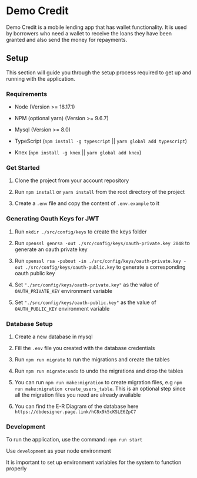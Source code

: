 # Demo Credit

Demo Credit is a mobile lending app that has wallet functionality. It is used by borrowers who need a wallet to receive the loans they have been granted and also send the money for repayments.


## Setup

This section will guide you through the setup process required to get up and running with the application.


### Requirements

-   Node (Version >= 18.17.1)

-   NPM (optional yarn) (Version >= 9.6.7)

-   Mysql (Version >= 8.0)

-   TypeScript (`npm install -g typescript` || `yarn global add typescript`)

-   Knex (`npm install -g knex` || `yarn global add knex`)


### Get Started

1. Clone the project from your account repository

2. Run `npm install` or `yarn install` from the root directory of the project

3. Create a `.env` file and copy the content of `.env.example` to it


### Generating Oauth Keys for JWT
1. Run `mkdir ./src/config/keys` to create the keys folder

2. Run `openssl genrsa -out ./src/config/keys/oauth-private.key 2048` to generate an oauth private key

3. Run `openssl rsa -pubout -in ./src/config/keys/oauth-private.key -out ./src/config/keys/oauth-public.key` to generate a corresponding oauth public key

4. Set `"./src/config/keys/oauth-private.key"` as the value of `OAUTH_PRIVATE_KEY` environment variable

5. Set `"./src/config/keys/oauth-public.key"` as the value of `OAUTH_PUBLIC_KEY` environment variable


### Database Setup

1. Create a new database in mysql 

2. Fill the `.env` file you created with the database credentials

3. Run `npm run migrate` to run the migrations and create the tables

4. Run `npm run migrate:undo` to undo the migrations and drop the tables

5. You can run `npm run make:migration` to create migration files, e.g `npm run make:migration create_users_table`. This is an optional step since all the migration files you need are already available

6. You can find the E-R Diagram of the database here `https://dbdesigner.page.link/hC8x9k5cKSLE6ZpC7`


### Development

To run the application, use the command: `npm run start`

Use `development` as your node environment

It is important to set up environment variables for the system to function properly
